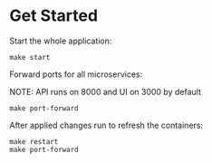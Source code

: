# Get Started

Start the whole application:
```
make start
```

Forward ports for all microservices:

NOTE: API runs on 8000 and UI on 3000 by default
```
make port-forward
```

After applied changes run to refresh the containers:
```
make restart
make port-forward
```